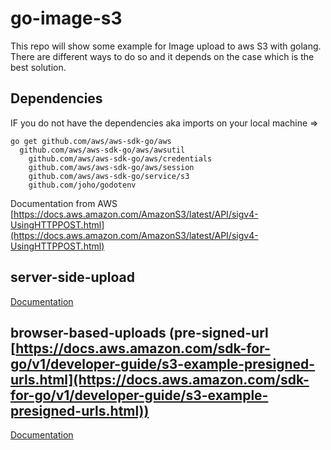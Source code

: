 # go-image-s3

This repo will show some example for Image upload to aws S3 with golang.
There are different ways to do so and it depends on the case which is the best
solution.

## Dependencies

IF you do not have the dependencies aka imports on your local machine
=>
```
go get github.com/aws/aws-sdk-go/aws
  github.com/aws/aws-sdk-go/aws/awsutil
	github.com/aws/aws-sdk-go/aws/credentials
	github.com/aws/aws-sdk-go/aws/session
	github.com/aws/aws-sdk-go/service/s3
	github.com/joho/godotenv
```

Documentation from AWS [https://docs.aws.amazon.com/AmazonS3/latest/API/sigv4-UsingHTTPPOST.html](https://docs.aws.amazon.com/AmazonS3/latest/API/sigv4-UsingHTTPPOST.html)

## server-side-upload
[Documentation](server-side-upload/README.md)


## browser-based-uploads (pre-signed-url [https://docs.aws.amazon.com/sdk-for-go/v1/developer-guide/s3-example-presigned-urls.html](https://docs.aws.amazon.com/sdk-for-go/v1/developer-guide/s3-example-presigned-urls.html))
[Documentation](browser-based-uploads/README.md)
